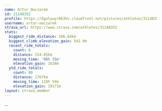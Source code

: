 ```yaml
---
name: Artur Owczarek
id: 31148352
profile: https://dgalywyr863hv.cloudfront.net/pictures/athletes/31148352/15906846/1/large.jpg
username: artur-owczarek
strava_url: https://www.strava.com/athletes/31148352
stats:
  biggest_ride_distance: 106.64km
  biggest_climb_elevation_gain: 542.9m
  recent_ride_totals:
    count: 6
    distance: 154.65km
    moving_time: '08h 35m'
    elevation_gain: 1638m
  ytd_ride_totals:
    count: 80
    distance: 1767km
    moving_time: 118h 54m
    elevation_gain: 19171m
layout: strava_member
--- 
```

...
